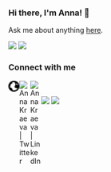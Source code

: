 ### Hi there, I'm Anna! 👋

Ask me about anything [here](https://github.com/akraeva/akraeva/issues).

<p align="left">
  <img src="https://github-readme-stats.vercel.app/api?username=akraeva&count_private=true&show_icons=true" />
  <img src="https://github-readme-streak-stats.herokuapp.com/?user=akraeva&count_private=true&show_icons=true" />
</p>


### Connect with me

[<img align="left" alt="Театр танца Ольги Фоминой" width="22" src="https://raw.githubusercontent.com/iconic/open-iconic/master/svg/globe.svg" />][website]
[<img align="left" alt="Anna Kraeva | Twitter" width="22" src="https://cdn.jsdelivr.net/npm/simple-icons@v3/icons/twitter.svg" />][twitter]
[<img align="left" alt="Anna Kraeva | LinkedIn" width="22" src="https://cdn.jsdelivr.net/npm/simple-icons@v3/icons/linkedin.svg" />][linkedin]<br />

![](https://komarev.com/ghpvc/?username=akraeva)
![](https://hit.yhype.me/github/profile?user_id=330798)

[website]: https://teatrsp.ru
[twitter]: https://twitter.com/_nia
[linkedin]: https://linkedin.com/in/akraeva
